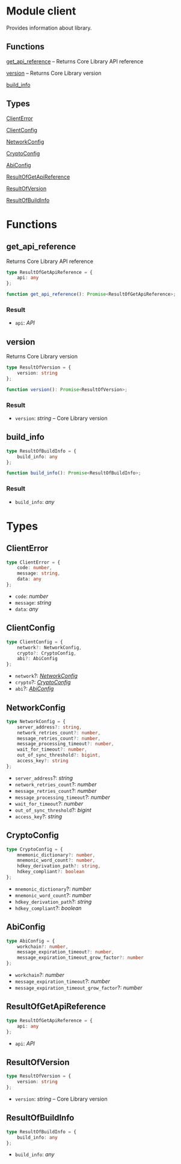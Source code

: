 # Module client

 Provides information about library.
## Functions
[get_api_reference](#get_api_reference) –  Returns Core Library API reference

[version](#version) –  Returns Core Library version

[build_info](#build_info)

## Types
[ClientError](#ClientError)

[ClientConfig](#ClientConfig)

[NetworkConfig](#NetworkConfig)

[CryptoConfig](#CryptoConfig)

[AbiConfig](#AbiConfig)

[ResultOfGetApiReference](#ResultOfGetApiReference)

[ResultOfVersion](#ResultOfVersion)

[ResultOfBuildInfo](#ResultOfBuildInfo)


# Functions
## get_api_reference

 Returns Core Library API reference

```ts
type ResultOfGetApiReference = {
    api: any
};

function get_api_reference(): Promise<ResultOfGetApiReference>;
```
### Result

- `api`: _API_


## version

 Returns Core Library version

```ts
type ResultOfVersion = {
    version: string
};

function version(): Promise<ResultOfVersion>;
```
### Result

- `version`: _string_ –  Core Library version


## build_info

```ts
type ResultOfBuildInfo = {
    build_info: any
};

function build_info(): Promise<ResultOfBuildInfo>;
```
### Result

- `build_info`: _any_


# Types
## ClientError

```ts
type ClientError = {
    code: number,
    message: string,
    data: any
};
```
- `code`: _number_
- `message`: _string_
- `data`: _any_


## ClientConfig

```ts
type ClientConfig = {
    network?: NetworkConfig,
    crypto?: CryptoConfig,
    abi?: AbiConfig
};
```
- `network`?: _[NetworkConfig](mod_client.md#NetworkConfig)_
- `crypto`?: _[CryptoConfig](mod_client.md#CryptoConfig)_
- `abi`?: _[AbiConfig](mod_client.md#AbiConfig)_


## NetworkConfig

```ts
type NetworkConfig = {
    server_address?: string,
    network_retries_count?: number,
    message_retries_count?: number,
    message_processing_timeout?: number,
    wait_for_timeout?: number,
    out_of_sync_threshold?: bigint,
    access_key?: string
};
```
- `server_address`?: _string_
- `network_retries_count`?: _number_
- `message_retries_count`?: _number_
- `message_processing_timeout`?: _number_
- `wait_for_timeout`?: _number_
- `out_of_sync_threshold`?: _bigint_
- `access_key`?: _string_


## CryptoConfig

```ts
type CryptoConfig = {
    mnemonic_dictionary?: number,
    mnemonic_word_count?: number,
    hdkey_derivation_path?: string,
    hdkey_compliant?: boolean
};
```
- `mnemonic_dictionary`?: _number_
- `mnemonic_word_count`?: _number_
- `hdkey_derivation_path`?: _string_
- `hdkey_compliant`?: _boolean_


## AbiConfig

```ts
type AbiConfig = {
    workchain?: number,
    message_expiration_timeout?: number,
    message_expiration_timeout_grow_factor?: number
};
```
- `workchain`?: _number_
- `message_expiration_timeout`?: _number_
- `message_expiration_timeout_grow_factor`?: _number_


## ResultOfGetApiReference

```ts
type ResultOfGetApiReference = {
    api: any
};
```
- `api`: _API_


## ResultOfVersion

```ts
type ResultOfVersion = {
    version: string
};
```
- `version`: _string_ –  Core Library version


## ResultOfBuildInfo

```ts
type ResultOfBuildInfo = {
    build_info: any
};
```
- `build_info`: _any_


